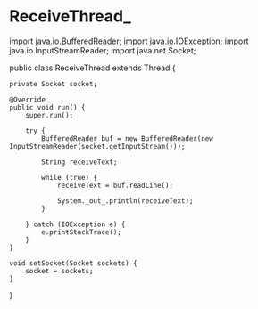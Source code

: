 # ReceiveThread_
import java.io.BufferedReader;
import java.io.IOException;
import java.io.InputStreamReader;
import java.net.Socket;

public class ReceiveThread extends Thread {

    private Socket socket;

    @Override
    public void run() {
        super.run();

        try {
            BufferedReader buf = new BufferedReader(new InputStreamReader(socket.getInputStream()));

            String receiveText;

            while (true) {
                receiveText = buf.readLine();

                System._out_.println(receiveText);
            }

        } catch (IOException e) {
            e.printStackTrace();
        }
    }

    void setSocket(Socket sockets) {
        socket = sockets;
    }
}
